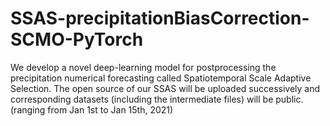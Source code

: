# SSAS-precipitationBiasCorrection-SCMO-PyTorch
We develop a novel deep-learning model for postprocessing the precipitation numerical forecasting called Spatiotemporal Scale Adaptive Selection.
The open source of our SSAS will be uploaded successively and corresponding datasets (including the intermediate files) will be public. (ranging from Jan 1st to Jan 15th, 2021)
